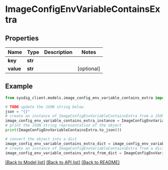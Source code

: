 # ImageConfigEnvVariableContainsExtra


## Properties

Name | Type | Description | Notes
------------ | ------------- | ------------- | -------------
**key** | **str** |  | 
**value** | **str** |  | [optional] 

## Example

```python
from sysdig_client.models.image_config_env_variable_contains_extra import ImageConfigEnvVariableContainsExtra

# TODO update the JSON string below
json = "{}"
# create an instance of ImageConfigEnvVariableContainsExtra from a JSON string
image_config_env_variable_contains_extra_instance = ImageConfigEnvVariableContainsExtra.from_json(json)
# print the JSON string representation of the object
print(ImageConfigEnvVariableContainsExtra.to_json())

# convert the object into a dict
image_config_env_variable_contains_extra_dict = image_config_env_variable_contains_extra_instance.to_dict()
# create an instance of ImageConfigEnvVariableContainsExtra from a dict
image_config_env_variable_contains_extra_from_dict = ImageConfigEnvVariableContainsExtra.from_dict(image_config_env_variable_contains_extra_dict)
```
[[Back to Model list]](../README.md#documentation-for-models) [[Back to API list]](../README.md#documentation-for-api-endpoints) [[Back to README]](../README.md)


